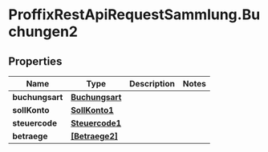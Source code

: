 # ProffixRestApiRequestSammlung.Buchungen2

## Properties
Name | Type | Description | Notes
------------ | ------------- | ------------- | -------------
**buchungsart** | [**Buchungsart**](Buchungsart.md) |  | 
**sollKonto** | [**SollKonto1**](SollKonto1.md) |  | 
**steuercode** | [**Steuercode1**](Steuercode1.md) |  | 
**betraege** | [**[Betraege2]**](Betraege2.md) |  | 


